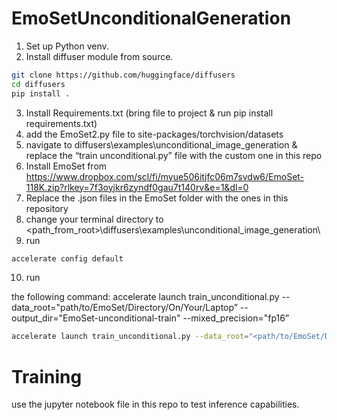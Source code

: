 # EmoSetUnconditionalGeneration
1. Set up Python venv.
2. Install diffuser module from source. 

```bash
git clone https://github.com/huggingface/diffusers
cd diffusers
pip install .
```

3. Install Requirements.txt (bring file to project & run pip install requirements.txt)
4. add the EmoSet2.py file to site-packages/torchvision/datasets
5. navigate to diffusers\examples\unconditional_image_generation & replace the “train unconditional.py” file with the custom one in this repo
6. Install EmoSet from https://www.dropbox.com/scl/fi/myue506itjfc06m7svdw6/EmoSet-118K.zip?rlkey=7f3oyjkr6zyndf0gau7t140rv&e=1&dl=0
7. Replace the .json files in the EmoSet folder with the ones in this repository
8. change your terminal directory to <path_from_root>\diffusers\examples\unconditional_image_generation\
9. run 

```bash
accelerate config default
```

10. run 

the following command: accelerate launch train_unconditional.py --data_root="path/to/EmoSet/Directory/On/Your/Laptop” --output_dir="EmoSet-unconditional-train" --mixed_precision="fp16”

```bash
accelerate launch train_unconditional.py --data_root="<path/to/EmoSet/Directory/On/Your/Laptop>" --output_dir="EmoSet-unconditional-train" --mixed_precision="fp16"
```
# Training
use the jupyter notebook file in this repo to test inference capabilities.
